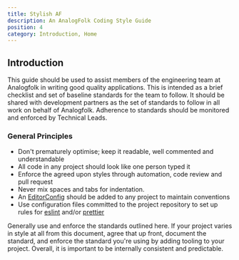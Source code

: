 ```yaml
---
title: Stylish AF
description: An AnalogFolk Coding Style Guide
position: 4
category: Introduction, Home
---
```


## Introduction

This guide should be used to assist members of the engineering team at
Analogfolk in writing good quality applications. This is intended as a brief
checklist and set of baseline standards for the team to follow. It should be
shared with development partners as the set of standards to follow in all work
on behalf of Analogfolk. Adherence to standards should be monitored and enforced
by Technical Leads.

### General Principles

- Don't prematurely optimise; keep it readable, well commented and
  understandable
- All code in any project should look like one person typed it
- Enforce the agreed upon styles through automation, code review and pull
  request
- Never mix spaces and tabs for indentation.
- An [EditorConfig][editorconfig] should be added to any project to maintain
  conventions
- Use configuration files committed to the project repository to set up rules
  for [eslint][eslint-config] and/or [prettier][prettier-config]

Generally use and enforce the standards outlined here. If your project varies in
style at all from this document, agree that up front, document the standard, and
enforce the standard you're using by adding tooling to your project. Overall, it
is important to be internally consistent and predictable.

[editorconfig]: https://editorconfig.org/
[eslint-config]: https://eslint.org/docs/user-guide/configuring/
[prettier-config]: https://prettier.io/docs/en/configuration.html
